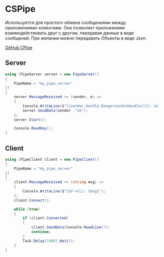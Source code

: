 # CSPipe

Используется для простого обмена сообщениями между приложениями-клиентами. Она позволяет приложениям взаимодействовать друг с другом, передавая данные в виде сообщений. 
При желании можно передавать Объекты в виде Json.

[GitHub CPipe](https://github.com/Under4groos/CPipe)

## Server
```C#
using (PipeServer server = new PipeServer()
{
    PipeName = "my_pipe_server"
})
{
    server.MessageReceived += (sender, e) =>
    {
        Console.WriteLine($"[{sender.handle.DangerousGetHandle()}]: {e}");
        server.SendData(sender ,"ok");
    };
    server.Start();

    Console.ReadKey();
}
```
## Client
```C#
using (PipeClient client = new PipeClient()
{
    PipeName = "my_pipe_server"
})
{
    client.MessageReceived += (string msg) =>
    {
        Console.WriteLine($"[SV->CL]: {msg}");
    };
    client.Connect();

    while (true)
    {
        if (client.Connected)
        {
            client.SendData(Console.ReadLine());
            continue;
        }
        Task.Delay(1000).Wait();
    }
}
```